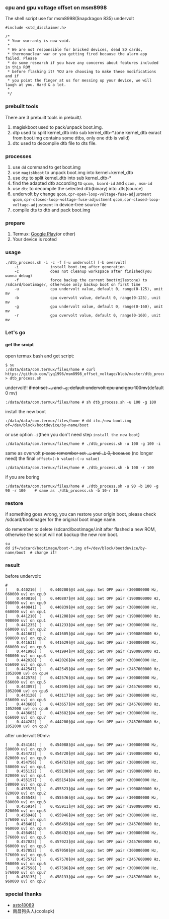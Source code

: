 ### cpu and gpu voltage offset on msm8998
The shell script use for msm8998(Snapdragon 835) undervolt

```
#include <std_disclaimer.h>

/*
 * Your warranty is now void.
 *
 * We are not responsible for bricked devices, dead SD cards,
 * thermonuclear war or you getting fired because the alarm app failed. Please
 * do some research if you have any concerns about features included in this ROM
 * before flashing it! YOU are choosing to make these modifications and if
 * you point the finger at us for messing up your device, we will laugh at you. Hard & a lot.
 *
 */
```

### prebuilt tools
There are 3 prebuilt tools in prebuilt/.  
1. magiskboot used to pack/unpack boot.img.
2. dtp used to split kernel_dtb into sub kernel_dtb-*.(one kernel_dtb exract from boot.img contains some dtbs, only one dtb is vaild)
3. dtc used to decompile dtb file to dts file.

### processes
1. use `dd` command to get boot.img
2. use `magiskboot` to unpack boot.img into kernel+kernel_dtb
3. use `dtp` to split kernel_dtb into sub kernel_dtb-*
4. find the adapted dtb according to `qcom, board-id` and `qcom, msm-id`
5. use `dtc` to decompile the selected dtb(binary) into .dts(source)
6. undervolt by change `qcom,cpr-open-loop-voltage-fuse-adjustment` `qcom,cpr-closed-loop-voltage-fuse-adjustment` `qcom,cpr-closed-loop-voltage-adjustment` in device-tree source file
7. compile dts to dtb and pack boot.img

### prepare
1. Termux: [Google Play](https://play.google.com/store/apps/details?id=com.termux)(or other)
2. Your device is rooted

### usage
```
./dtb_process.sh -i -c -f [-u undervolt] [-b overvolt] 
    -i              install boot.img after generation
    -c              does not cleanup workspace after finished(you wanna debug)
    -f              force backup the current boot(milestone) to /sdcard/bootimage/, otherwise only backup boot on first time
    -u              cpu undervolt value, default 0, range(0-125), unit mv
    -b              cpu overvolt value, default 0, range(0-125), unit mv
    -g              gpu undervolt value, default 0, range(0-160), unit mv
    -r              gpu overvolt value, default 0, range(0-160), unit mv
```

### Let's go
#### get the srcipt

open termux bash and get script:
```
$ su
:/data/data/com.termux/files/home # curl https://github.com/lyq1996/msm8998_offset_voltage/blob/master/dtb_process.sh > dtb_process.sh
```

undervolt!!
~~if not set `-u` and `-g`, default undervolt cpu and gpu 100mv~~(default 0 mv)

```
:/data/data/com.termux/files/home # sh dtb_process.sh -u 100 -g 100
```

install the new boot  
```
:/data/data/com.termux/files/home # dd if=./new-boot.img of=/dev/block/bootdevice/by-name/boot
```

or use option `-i`(then you don't need step `install the new boot`)

```
:/data/data/com.termux/files/home # ./dtb_process.sh -u 100 -g 100 -i
```

same as overvolt
~~please remember set `-u` and `-b` 0, because~~ (no longer need) the final `offset=(-b value)-(-u value)`

```
:/data/data/com.termux/files/home # ./dtb_process.sh -b 100 -r 100
```

if you are boring

```
:/data/data/com.termux/files/home # ./dtb_process.sh -u 90 -b 100 -g 90 -r 100    # same as ./dtb_process.sh -b 10-r 10
```

### restore
if something goes wrong, you can restore your origin boot, please check /sdcard/bootimage/ for the original boot image name.    

do remember to delete /sdcard/bootimage/.init after flashed a new ROM, otherwise the script will not backup the new rom boot.

```
su
dd if=/sdcard/bootimage/boot-*.img of=/dev/block/bootdevice/by-name/boot  # change it!
```

### result
before undervolt:

```
# 
[    0.440216] [    0.440200]@4 add_opp: Set OPP pair (300000000 Hz, 660000 uv) on cpu0
[    0.440810] [    0.440807]@4 add_opp: Set OPP pair (1900800000 Hz, 908000 uv) on cpu0
[    0.440841] [    0.440839]@4 add_opp: Set OPP pair (300000000 Hz, 660000 uv) on cpu1
[    0.441210] [    0.441208]@4 add_opp: Set OPP pair (1900800000 Hz, 908000 uv) on cpu1
[    0.441235] [    0.441233]@4 add_opp: Set OPP pair (300000000 Hz, 660000 uv) on cpu2
[    0.441607] [    0.441605]@4 add_opp: Set OPP pair (1900800000 Hz, 908000 uv) on cpu2
[    0.441631] [    0.441629]@4 add_opp: Set OPP pair (300000000 Hz, 660000 uv) on cpu3
[    0.441996] [    0.441994]@4 add_opp: Set OPP pair (1900800000 Hz, 908000 uv) on cpu3
[    0.442028] [    0.442026]@4 add_opp: Set OPP pair (300000000 Hz, 656000 uv) on cpu4
[    0.442547] [    0.442545]@4 add_opp: Set OPP pair (2457600000 Hz, 1052000 uv) on cpu4
[    0.442578] [    0.442576]@4 add_opp: Set OPP pair (300000000 Hz, 656000 uv) on cpu5
[    0.443097] [    0.443095]@4 add_opp: Set OPP pair (2457600000 Hz, 1052000 uv) on cpu5
[    0.443120] [    0.443117]@4 add_opp: Set OPP pair (300000000 Hz, 656000 uv) on cpu6
[    0.443660] [    0.443657]@4 add_opp: Set OPP pair (2457600000 Hz, 1052000 uv) on cpu6
[    0.443685] [    0.443682]@4 add_opp: Set OPP pair (300000000 Hz, 656000 uv) on cpu7
[    0.444202] [    0.444200]@4 add_opp: Set OPP pair (2457600000 Hz, 1052000 uv) on cpu7
```
after undervolt 90mv:
```
[    0.454104] [    0.454088]@4 add_opp: Set OPP pair (300000000 Hz, 580000 uv) on cpu0
[    0.454723] [    0.454720]@4 add_opp: Set OPP pair (1900800000 Hz, 820000 uv) on cpu0
[    0.454756] [    0.454753]@4 add_opp: Set OPP pair (300000000 Hz, 580000 uv) on cpu1
[    0.455132] [    0.455130]@4 add_opp: Set OPP pair (1900800000 Hz, 820000 uv) on cpu1
[    0.455157] [    0.455154]@4 add_opp: Set OPP pair (300000000 Hz, 580000 uv) on cpu2
[    0.455525] [    0.455523]@4 add_opp: Set OPP pair (1900800000 Hz, 820000 uv) on cpu2
[    0.455548] [    0.455546]@4 add_opp: Set OPP pair (300000000 Hz, 580000 uv) on cpu3
[    0.455914] [    0.455911]@4 add_opp: Set OPP pair (1900800000 Hz, 820000 uv) on cpu3
[    0.455948] [    0.455946]@4 add_opp: Set OPP pair (300000000 Hz, 576000 uv) on cpu4
[    0.456461] [    0.456459]@4 add_opp: Set OPP pair (2457600000 Hz, 960000 uv) on cpu4
[    0.456494] [    0.456492]@4 add_opp: Set OPP pair (300000000 Hz, 576000 uv) on cpu5
[    0.457025] [    0.457023]@4 add_opp: Set OPP pair (2457600000 Hz, 960000 uv) on cpu5
[    0.457052] [    0.457050]@4 add_opp: Set OPP pair (300000000 Hz, 576000 uv) on cpu6
[    0.457572] [    0.457570]@4 add_opp: Set OPP pair (2457600000 Hz, 960000 uv) on cpu6
[    0.457598] [    0.457596]@4 add_opp: Set OPP pair (300000000 Hz, 576000 uv) on cpu7
[    0.458135] [    0.458133]@4 add_opp: Set OPP pair (2457600000 Hz, 960000 uv) on cpu7
```

### special thanks
* [asto18089](https://github.com/asto18089)
* 南昌狗头人(coolapk)